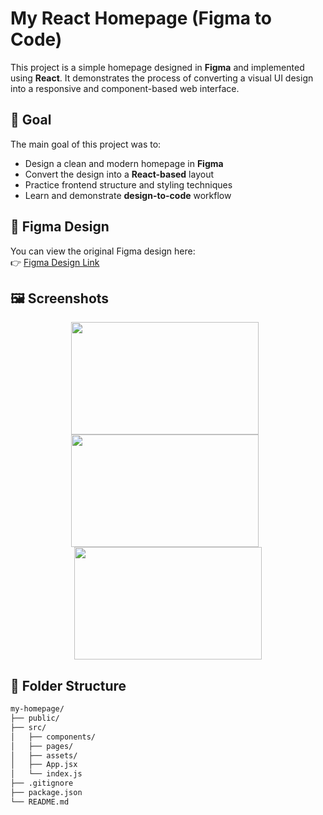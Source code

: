 # My React Homepage (Figma to Code)
This project is a simple homepage designed in **Figma** and implemented using **React**. It demonstrates the process of converting a visual UI design into a responsive and component-based web interface.

## 🎯 Goal

The main goal of this project was to:
- Design a clean and modern homepage in **Figma**
- Convert the design into a **React-based** layout
- Practice frontend structure and styling techniques
- Learn and demonstrate **design-to-code** workflow

## 📐 Figma Design

You can view the original Figma design here:  
👉 [Figma Design Link](https://www.figma.com/design/T37OmQqZ2oeYNW3TR5TUT7/icecream-shop?node-id=1-2&t=1GWR9ZYs7PA3N2eA-1://www.figma.com/file/your-figma-link)

## 🖼️ Screenshots
<p align="center">
  <img src="https://github.com/user-attachments/assets/48ae1beb-518d-475d-8e7f-a87c021cd655" width="300px" height="180px" style="margin-right: 10px;" />
  <img src="https://github.com/user-attachments/assets/119a5b91-230e-43ce-a562-1eb0844c090a" width="300px" height="180px" style="margin-right: 10px;" />
  <img src="https://github.com/user-attachments/assets/e7e5f1ed-7aec-4269-a506-2e17a49efec4" width="300px" height="180px" />
</p>



## 📁 Folder Structure

```bash
my-homepage/
├── public/
├── src/
│   ├── components/
│   ├── pages/
│   ├── assets/
│   ├── App.jsx
│   └── index.js
├── .gitignore
├── package.json
└── README.md
